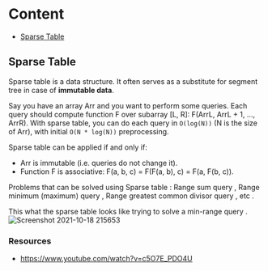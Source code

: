 # Content
- [Sparse Table](https://github.com/A-bahaa/competitive-programming-algorithms/blob/main/Range%20Queries/SparseT.cpp)




## Sparse Table
Sparse table is a data structure. It often serves as a substitute for segment tree in case of **immutable data**.

Say you have an array Arr and you want to perform some queries. Each query should compute function F over subarray [L, R]: F(ArrL, ArrL + 1, …, ArrR). With sparse table, you can do each query in `O(log(N))` (N is the size of Arr), with initial `O(N * log(N))` preprocessing.

Sparse table can be applied if and only if:
- Arr is immutable (i.e. queries do not change it).
- Function F is associative: F(a, b, c) = F(F(a, b), c) = F(a, F(b, c)).

Problems that can be solved using Sparse table : Range sum query , Range minimum (maximum) query , Range greatest common divisor query , etc .

This what the sparse table looks like trying to solve a min-range query .
![Screenshot 2021-10-18 215653](https://user-images.githubusercontent.com/65967989/137798229-c65ae730-248d-41c7-be89-9af9e0e4f31d.jpg)

### Resources
- https://www.youtube.com/watch?v=c5O7E_PDO4U


